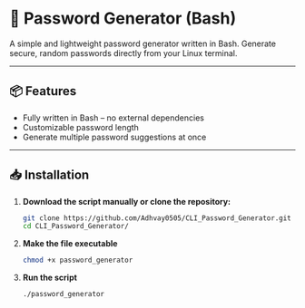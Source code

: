 # 🔐 Password Generator (Bash)

A simple and lightweight password generator written in Bash. Generate secure, random passwords directly from your Linux terminal.

---

## 📦 Features

-  Fully written in Bash – no external dependencies
-  Customizable password length
-  Generate multiple password suggestions at once

---

## 📥 Installation

1. **Download the script manually or clone the repository:**
   ```bash
   git clone https://github.com/Adhvay0505/CLI_Password_Generator.git
   cd CLI_Password_Generator/
2. **Make the file executable**
   ```bash
   chmod +x password_generator
3. **Run the script**
   ```bash
   ./password_generator

